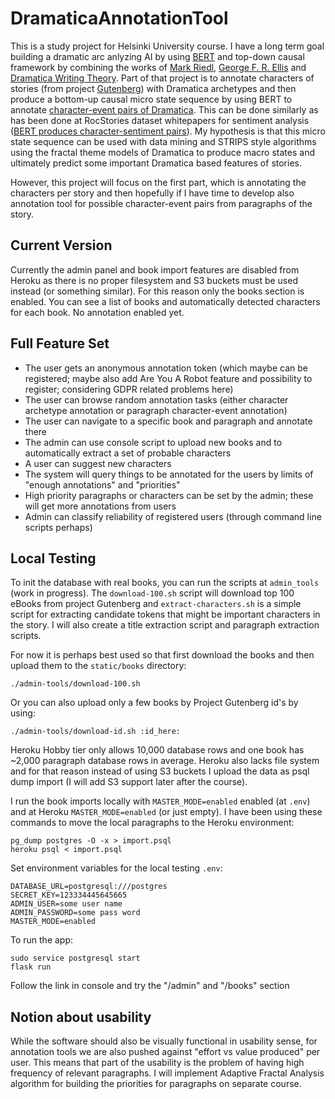 # DramaticaAnnotationTool

This is a study project for Helsinki University course. I have a long term goal building a dramatic arc anlyzing AI by using [BERT][1] and top-down causal framework by combining the works of [Mark Riedl][2], [George F. R. Ellis][3] and [Dramatica Writing Theory][4]. Part of that project is to annotate characters of stories (from project [Gutenberg][5]) with Dramatica archetypes and then produce a bottom-up causal micro state sequence by using BERT to annotate [character-event pairs of Dramatica][6]. This can be done similarly as has been done at RocStories dataset whitepapers for sentiment analysis ([BERT produces character-sentiment pairs][7]). My hypothesis is that this micro state sequence can be used with data mining and STRIPS style algorithms using the fractal theme models of Dramatica to produce macro states and ultimately predict some important Dramatica based features of stories.

However, this project will focus on the first part, which is annotating the characters per story and then hopefully if I have time to develop also annotation tool for possible character-event pairs from paragraphs of the story.

## Current Version

Currently the admin panel and book import features are disabled from Heroku as there is no proper filesystem and S3 buckets must be used instead (or something similar). For this reason only the books section is enabled. You can see a list of books and automatically detected characters for each book. No annotation enabled yet.

## Full Feature Set

 * The user gets an anonymous annotation token (which maybe can be registered; maybe also add Are You A Robot feature and possibility to register; considering GDPR related problems here)
 * The user can browse random annotation tasks (either character archetype annotation or paragraph character-event annotation)
 * The user can navigate to a specific book and paragraph and annotate there
 * The admin can use console script to upload new books and to automatically extract a set of probable characters
 * A user can suggest new characters
 * The system will query things to be annotated for the users by limits of "enough annotations" and "priorities"
 * High priority paragraphs or characters can be set by the admin; these will get more annotations from users
 * Admin can classify reliability of registered users (through command line scripts perhaps)

[1]: https://arxiv.org/abs/1810.04805 
[2]: https://mark-riedl.medium.com/an-introduction-to-ai-story-generation-7f99a450f615 
[3]: https://www.youtube.com/watch?v=nEhTkF3eG8Q 
[4]: https://dramatica.com/theory/book 
[5]: https://www.gutenberg.org/ 
[6]: https://dramatica.com/theory/book/characters 
[7]: https://arxiv.org/pdf/2006.05489.pdf?fbclid=IwAR3sJCFRes5Gf4XKV7BqyjWAbeM5pZ0FcQZpzhyXTX3wzxmDdrEoy40l5cI 

## Local Testing

To init the database with real books, you can run the scripts at `admin_tools` (work in progress). The `download-100.sh` script will download top 100 eBooks from project Gutenberg and `extract-characters.sh` is a simple script for extracting candidate tokens that might be important characters in the story. I will also create a title extraction script and paragraph extraction scripts.

For now it is perhaps best used so that first download the books and then upload them to the `static/books` directory:
```
./admin-tools/download-100.sh
```
Or you can also upload only a few books by Project Gutenberg id's by using:
```
./admin-tools/download-id.sh :id_here:
```
Heroku Hobby tier only allows 10,000 database rows and one book has ~2,000 paragraph database rows in average. Heroku also lacks file system and for that reason instead of using S3 buckets I upload the data as psql dump import (I will add S3 support later after the course).

I run the book imports locally with `MASTER_MODE=enabled` enabled (at `.env`) and at Heroku `MASTER_MODE=enabled` (or just empty). I have been using these commands to move the local paragraphs to the Heroku environment:
```
pg_dump postgres -O -x > import.psql
heroku psql < import.psql
```


Set environment variables for the local testing `.env`:
```
DATABASE_URL=postgresql:///postgres
SECRET_KEY=123334445645665
ADMIN_USER=some user name
ADMIN_PASSWORD=some pass word
MASTER_MODE=enabled
```

To run the app:
```
sudo service postgresql start
flask run
```

Follow the link in console and try the "/admin" and "/books" section

## Notion about usability

While the software should also be visually functional in usability sense, for annotation tools we are also pushed against "effort vs value produced" per user. This means that part of the usability is the problem of having high frequency of relevant paragraphs. I will implement Adaptive Fractal Analysis algorithm for building the priorities for paragraphs on separate course.